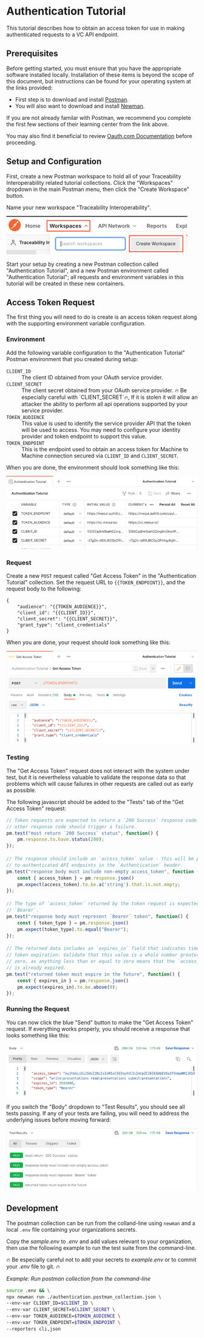 # Authentication Tutorial

This tutorial describes how to obtain an access token for use in making authenticated requests to a VC API endpoint.

## Prerequisites

Before getting started, you must ensure that you have the appropriate software installed locally. Installation of these items is beyond the scope of this document, but instructions can be found for your operating system at the links provided:

* First step is to download and install [Postman](https://www.postman.com/).
* You will also want to download and install [Newman](https://learning.postman.com/docs/running-collections/using-newman-cli/command-line-integration-with-newman/).

If you are not already familar with Postman, we recommend you complete the first few sections of their learning center from the link above.

You may also find it beneficial to review [Oauth.com Documentation](https://www.oauth.com/oauth2-servers/client-registration/client-id-secret/) before proceeding.

## Setup and Configuration

First, create a new Postman workspace to hold all of your Traceability Interoperability related tutorial collections. Click the "Workspaces" dropdown in the main Postman menu, then click the "Create Workspace" button.

Name your new workspace "Traceability Interoperability".

<img src="./resources/create-workspace.png"/>

Start your setup by creating a new Postman collection called "Authentication Tutorial", and a new Postman environment called "Authentication Tutorial"; all requests and environment variables in this tutorial will be created in these new containers.

## Access Token Request

The first thing you will need to do is create is an access token request along with the supporting environment variable configuration.

### Environment

Add the following variable configuration to the "Authentication Tutorial" Postman  environment that you created during setup:

<dl>
  <dt><code>CLIENT_ID</code></dt>
  <dd>The client ID obtained from your OAuth service provider.</dd>
  <dt><code>CLIENT_SECRET</code></dt>
  <dd>
    The client secret obtained from your OAuth service provider. 🔥 Be especially careful with `CLIENT_SECRET`🔥, If it is stolen it will allow an attacker the ability to perform all api operations supported by your service provider.
  </dd>
  <dt><code>TOKEN_AUDIENCE</code></dt>
  <dd>
    This value is used to identify the service provider API that the token will be used to access. You may need to configure your identity provider and token endpoint to support this value.
  </dd>
  <dt><code>TOKEN_ENDPOINT</code></dt>
  <dd>
    This is the endpoint used to obtain an access token for Machine to Machine connection secured via <code>CLIENT_ID</code> and <code>CLIENT_SECRET</code>.
  </dd>
</dl>

When you are done, the environment should look something like this:

<img src="./resources/environment-variables.png"/>

### Request

Create a new `POST` request called "Get Access Token" in the "Authentication Tutorial" collection.
Set the request URL to `{{TOKEN_ENDPOINT}}`, and the request body to the following:

```
{
    "audience": "{{TOKEN_AUDIENCE}}",
    "client_id": "{{CLIENT_ID}}",
    "client_secret": "{{CLIENT_SECRET}}",
    "grant_type": "client_credentials"
}
```

When you are done, your request should look something like this:

<img src="./resources/get-access-token-request.png"/>

### Testing

The "Get Access Token" request does not interact with the system under test, but it is nevertheless valuable to validate the response data so that problems which will cause failures in other requests are called out as early as possible.

The following javascript should be added to the "Tests" tab of the "Get Access Token" request:

```javascript
// Token requests are expected to return a `200 Success` response code. Any
// other response code should trigger a failure.
pm.test("must return `200 Success` status", function() {
    pm.response.to.have.status(200);
});

// The response should include an `access_token` value - this will be presented
// to authenticated API endpoints in the `Authentication` header.
pm.test("response body must include non-empty access_token", function () {
    const { access_token } = pm.response.json()
    pm.expect(access_token).to.be.a('string').that.is.not.empty;
});

// The type of `access_token` returned by the token request is expected to be
// `Bearer`.
pm.test("response body must represent `Bearer` token", function() {
    const { token_type } = pm.response.json()
    pm.expect(token_type).to.equal("Bearer");
});

// The returned data includes an `expires_in` field that indicates time until
// token expiration. Validate that this value is a whole number greater than
// zero, as anything less than or equal to zero means that the `access_token`
// is already expired.
pm.test("returned token must expire in the future", function() {
    const { expires_in } = pm.response.json()
    pm.expect(expires_in).to.be.above(0);
});
```

### Running the Request

You can now click the blue "Send" button to make the "Get Access Token" request. If everything works properly, you should receive a response that looks something like this:

<img src="./resources/get-access-token-response.png"/>

If you switch the "Body" dropdown to "Test Results", you should see all tests passing. If any of your tests are failing, you will need to address the underlying issues before moving forward:

<img src="./resources/get-access-token-tests.png"/>

## Development

The postman collection can be run from the colland-line using `newman` and a local `.env` file containing your organizations secrets.

Copy the _sample.env_ to _.env_ and add values relevant to your organization, then use the following example to run the test suite from the command-line.

🔥 Be especially careful not to add your secrets to _example.env_ or to commit your _.env_ file to git. 🔥

_Example: Run postman collection from the command-line_
```sh
source .env && \
npx newman run ./authentication.postman_collection.json \
--env-var CLIENT_ID=$CLIENT_ID \
--env-var CLIENT_SECRET=$CLIENT_SECRET \
--env-var TOKEN_AUDIENCE=$TOKEN_AUDIENCE \
--env-var TOKEN_ENDPOINT=$TOKEN_ENDPOINT \
--reporters cli,json
```


